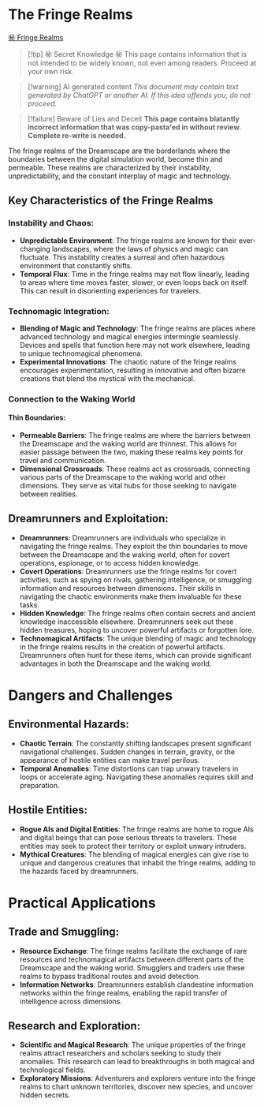 # The Fringe Realms
[㊙ Fringe Realms](㊙%20Fringe%20Realms.md)

> [!tip] ㊙️ Secret Knowledge ㊙️
> This page contains information that is not intended to be widely known, not even among readers. Proceed at your own risk.

> [!warning] AI generated content
> *This document may contain text generated by ChatGPT or another AI. If this idea offends you, do not proceed.*

> [!failure] Beware of Lies and Deceit
>**This page contains blatantly incorrect information that was copy-pasta'ed in without review. Complete re-write is needed.**

The fringe realms of the Dreamscape are the borderlands where the boundaries between the digital simulation world, become thin and permeable. These realms are characterized by their instability, unpredictability, and the constant interplay of magic and technology.

## Key Characteristics of the Fringe Realms

### **Instability and Chaos**:

- **Unpredictable Environment**: The fringe realms are known for their ever-changing landscapes, where the laws of physics and magic can fluctuate. This instability creates a surreal and often hazardous environment that constantly shifts.
- **Temporal Flux**: Time in the fringe realms may not flow linearly, leading to areas where time moves faster, slower, or even loops back on itself. This can result in disorienting experiences for travelers.

### **Technomagic Integration**:

- **Blending of Magic and Technology**: The fringe realms are places where advanced technology and magical energies intermingle seamlessly. Devices and spells that function here may not work elsewhere, leading to unique technomagical phenomena.
- **Experimental Innovations**: The chaotic nature of the fringe realms encourages experimentation, resulting in innovative and often bizarre creations that blend the mystical with the mechanical.

### Connection to the Waking World

#### **Thin Boundaries**:

- **Permeable Barriers**: The fringe realms are where the barriers between the Dreamscape and the waking world are thinnest. This allows for easier passage between the two, making these realms key points for travel and communication.
- **Dimensional Crossroads**: These realms act as crossroads, connecting various parts of the Dreamscape to the waking world and other dimensions. They serve as vital hubs for those seeking to navigate between realities.

## **Dreamrunners and Exploitation**:

- **Dreamrunners**: Dreamrunners are individuals who specialize in navigating the fringe realms. They exploit the thin boundaries to move between the Dreamscape and the waking world, often for covert operations, espionage, or to access hidden knowledge.
- **Covert Operations**: Dreamrunners use the fringe realms for covert activities, such as spying on rivals, gathering intelligence, or smuggling information and resources between dimensions. Their skills in navigating the chaotic environments make them invaluable for these tasks.
- **Hidden Knowledge**: The fringe realms often contain secrets and ancient knowledge inaccessible elsewhere. Dreamrunners seek out these hidden treasures, hoping to uncover powerful artifacts or forgotten lore.
- **Technomagical Artifacts**: The unique blending of magic and technology in the fringe realms results in the creation of powerful artifacts. Dreamrunners often hunt for these items, which can provide significant advantages in both the Dreamscape and the waking world.

# Dangers and Challenges

## **Environmental Hazards**:

- **Chaotic Terrain**: The constantly shifting landscapes present significant navigational challenges. Sudden changes in terrain, gravity, or the appearance of hostile entities can make travel perilous.
- **Temporal Anomalies**: Time distortions can trap unwary travelers in loops or accelerate aging. Navigating these anomalies requires skill and preparation.

## **Hostile Entities**:

- **Rogue AIs and Digital Entities**: The fringe realms are home to rogue AIs and digital beings that can pose serious threats to travelers. These entities may seek to protect their territory or exploit unwary intruders.
- **Mythical Creatures**: The blending of magical energies can give rise to unique and dangerous creatures that inhabit the fringe realms, adding to the hazards faced by dreamrunners.

# Practical Applications

## **Trade and Smuggling**:

- **Resource Exchange**: The fringe realms facilitate the exchange of rare resources and technomagical artifacts between different parts of the Dreamscape and the waking world. Smugglers and traders use these realms to bypass traditional routes and avoid detection.
- **Information Networks**: Dreamrunners establish clandestine information networks within the fringe realms, enabling the rapid transfer of intelligence across dimensions.

## **Research and Exploration**:

- **Scientific and Magical Research**: The unique properties of the fringe realms attract researchers and scholars seeking to study their anomalies. This research can lead to breakthroughs in both magical and technological fields.
- **Exploratory Missions**: Adventurers and explorers venture into the fringe realms to chart unknown territories, discover new species, and uncover hidden secrets.